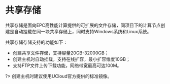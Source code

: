 # 共享存储

共享存储是面向EPC高性能计算提供的可扩展的文件存储，同项目下的计算节点创建是自动挂载在同一块共享存储上，同时支持Windows系统和Linux系统。

共享存储存储支持的功能如下：
* 创建共享文件存储，支持容量20GB-32000GB；
* 创建主机时自动挂载，支持在线扩容，最小扩容维度10GB；
* 支持FTP文件上传下载功能，网络带宽最高可达100M。</br>

?>  创建主机时建议使用UCloud官方提供的标准镜像。

